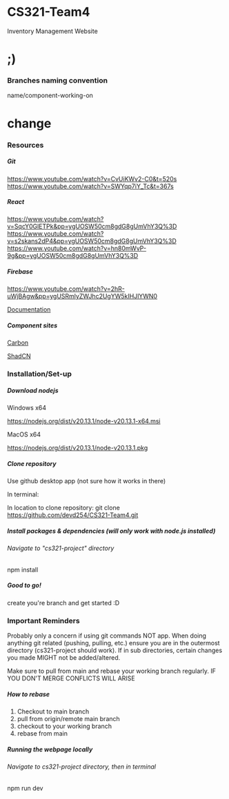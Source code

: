 # CS321-Team4
Inventory Management Website

# ;)
### Branches naming convention
name/component-working-on

# change
### Resources
##### Git
https://www.youtube.com/watch?v=CvUiKWv2-C0&t=520s
https://www.youtube.com/watch?v=SWYqp7iY_Tc&t=367s
##### React
https://www.youtube.com/watch?v=SqcY0GlETPk&pp=ygUOSW50cm8gdG8gUmVhY3Q%3D
https://www.youtube.com/watch?v=s2skans2dP4&pp=ygUOSW50cm8gdG8gUmVhY3Q%3D
https://www.youtube.com/watch?v=hn80mWvP-9g&pp=ygUOSW50cm8gdG8gUmVhY3Q%3D

##### Firebase
https://www.youtube.com/watch?v=2hR-uWjBAgw&pp=ygUSRmlyZWJhc2UgYW5kIHJlYWN0

[Documentation](https://firebase.google.com/docs/hosting)

##### Component sites
[Carbon](https://react.carbondesignsystem.com/?path=/docs/getting-started-welcome--welcome)

[ShadCN](https://ui.shadcn.com/)


### Installation/Set-up
##### Download nodejs
Windows x64

https://nodejs.org/dist/v20.13.1/node-v20.13.1-x64.msi

MacOS x64

https://nodejs.org/dist/v20.13.1/node-v20.13.1.pkg

##### Clone repository

Use github desktop app (not sure how it works in there)

In terminal:

In location to clone repository: git clone https://github.com/devd254/CS321-Team4.git

##### Install packages & dependencies (will only work with node.js installed)
###### Navigate to "cs321-project" directory
npm install

##### Good to go!

create you're branch and get started :D

### Important Reminders
Probably only a concern if using git commands NOT app. When doing anything git related (pushing, pulling, etc.) ensure you are in the outermost directory (cs321-project should work). If in sub directories, certain changes you made MIGHT not be added/altered.

Make sure to pull from main and rebase your working branch regularly. IF YOU DON'T MERGE CONFLICTS WILL ARISE
##### How to rebase

1) Checkout to main branch 
2) pull from origin/remote main branch
3) checkout to your working branch
4) rebase from main

##### Running the webpage locally


###### Navigate to cs321-project directory, then in terminal

npm run dev